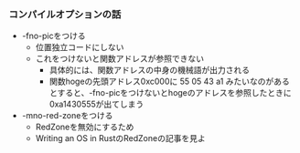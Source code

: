 ### コンパイルオプションの話
- -fno-picをつける
    - 位置独立コードにしない
    - これをつけないと関数アドレスが参照できない
        - 具体的には、関数アドレスの中身の機械語が出力される
        - 関数hogeの先頭アドレス0xc000に 55 05 43 a1 みたいなのがあるとすると、-fno-picをつけないとhogeのアドレスを参照したときに0xa1430555が出てしまう
- -mno-red-zoneをつける
    - RedZoneを無効にするため
    - Writing an OS in RustのRedZoneの記事を見よ
        